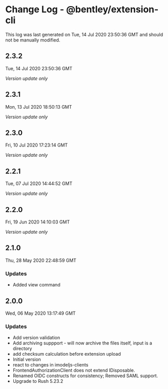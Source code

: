 # Change Log - @bentley/extension-cli

This log was last generated on Tue, 14 Jul 2020 23:50:36 GMT and should not be manually modified.

## 2.3.2
Tue, 14 Jul 2020 23:50:36 GMT

*Version update only*

## 2.3.1
Mon, 13 Jul 2020 18:50:13 GMT

*Version update only*

## 2.3.0
Fri, 10 Jul 2020 17:23:14 GMT

*Version update only*

## 2.2.1
Tue, 07 Jul 2020 14:44:52 GMT

*Version update only*

## 2.2.0
Fri, 19 Jun 2020 14:10:03 GMT

*Version update only*

## 2.1.0
Thu, 28 May 2020 22:48:59 GMT

### Updates

- Added view command

## 2.0.0
Wed, 06 May 2020 13:17:49 GMT

### Updates

- Add version validation
- Add archiving suppport - will now archive the files itself, input is a directory
- add checksum calculation before extension upload
- Initial version
- react to changes in imodeljs-clients
- FrontendAuthorizationClient does not extend IDisposable.
- Renamed OIDC constructs for consistency; Removed SAML support.
- Upgrade to Rush 5.23.2

